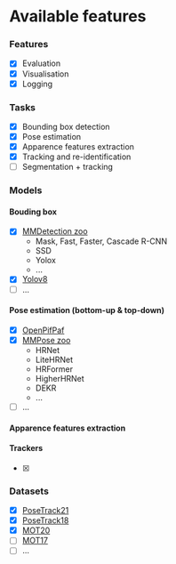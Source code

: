 # Available features

### Features

- [x] Evaluation
- [x] Visualisation
- [x] Logging

### Tasks

- [x] Bounding box detection
- [x] Pose estimation
- [x] Apparence features extraction
- [x] Tracking and re-identification
- [ ] Segmentation + tracking

### Models

#### Bouding box

- [x] [MMDetection zoo](https://mmdetection.readthedocs.io/en/latest/model_zoo.html)
  - Mask, Fast, Faster, Cascade R-CNN
  - SSD
  - Yolox
  - ...
- [x] [Yolov8](https://docs.ultralytics.com/)
- [ ] ...

#### Pose estimation (bottom-up & top-down)

- [x] [OpenPifPaf](https://openpifpaf.github.io/intro.html)
- [x] [MMPose zoo](https://mmpose.readthedocs.io/en/latest/)
  - HRNet
  - LiteHRNet
  - HRFormer
  - HigherHRNet
  - DEKR
  - ...
- [ ] ...

#### Apparence features extraction


#### Trackers

- [x] 

### Datasets

- [x] [PoseTrack21](https://openaccess.thecvf.com/content/CVPR2022/papers/Doring_PoseTrack21_A_Dataset_for_Person_Search_Multi-Object_Tracking_and_Multi-Person_CVPR_2022_paper.pdf)
- [x] [PoseTrack18](https://openaccess.thecvf.com/content_cvpr_2018/html/Andriluka_PoseTrack_A_Benchmark_CVPR_2018_paper.html)
- [x] [MOT20](https://motchallenge.net/data/MOT20/)
- [ ] [MOT17](https://motchallenge.net/data/MOT17/)
- [ ] ...